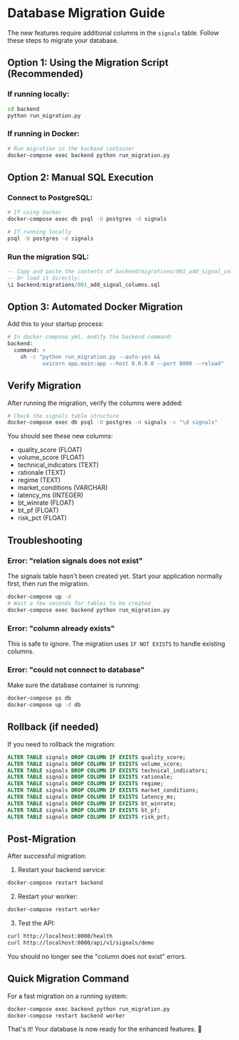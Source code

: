 # Database Migration Guide

The new features require additional columns in the `signals` table. Follow these steps to migrate your database.

## Option 1: Using the Migration Script (Recommended)

### If running locally:

```bash
cd backend
python run_migration.py
```

### If running in Docker:

```bash
# Run migration in the backend container
docker-compose exec backend python run_migration.py
```

## Option 2: Manual SQL Execution

### Connect to PostgreSQL:

```bash
# If using Docker
docker-compose exec db psql -U postgres -d signals

# If running locally
psql -U postgres -d signals
```

### Run the migration SQL:

```sql
-- Copy and paste the contents of backend/migrations/001_add_signal_columns.sql
-- Or load it directly:
\i backend/migrations/001_add_signal_columns.sql
```

## Option 3: Automated Docker Migration

Add this to your startup process:

```bash
# In docker-compose.yml, modify the backend command:
backend:
  command: >
    sh -c "python run_migration.py --auto-yes &&
           uvicorn app.main:app --host 0.0.0.0 --port 8000 --reload"
```

## Verify Migration

After running the migration, verify the columns were added:

```bash
# Check the signals table structure
docker-compose exec db psql -U postgres -d signals -c "\d signals"
```

You should see these new columns:
- quality_score (FLOAT)
- volume_score (FLOAT)
- technical_indicators (TEXT)
- rationale (TEXT)
- regime (TEXT)
- market_conditions (VARCHAR)
- latency_ms (INTEGER)
- bt_winrate (FLOAT)
- bt_pf (FLOAT)
- risk_pct (FLOAT)

## Troubleshooting

### Error: "relation signals does not exist"

The signals table hasn't been created yet. Start your application normally first, then run the migration.

```bash
docker-compose up -d
# Wait a few seconds for tables to be created
docker-compose exec backend python run_migration.py
```

### Error: "column already exists"

This is safe to ignore. The migration uses `IF NOT EXISTS` to handle existing columns.

### Error: "could not connect to database"

Make sure the database container is running:

```bash
docker-compose ps db
docker-compose up -d db
```

## Rollback (if needed)

If you need to rollback the migration:

```sql
ALTER TABLE signals DROP COLUMN IF EXISTS quality_score;
ALTER TABLE signals DROP COLUMN IF EXISTS volume_score;
ALTER TABLE signals DROP COLUMN IF EXISTS technical_indicators;
ALTER TABLE signals DROP COLUMN IF EXISTS rationale;
ALTER TABLE signals DROP COLUMN IF EXISTS regime;
ALTER TABLE signals DROP COLUMN IF EXISTS market_conditions;
ALTER TABLE signals DROP COLUMN IF EXISTS latency_ms;
ALTER TABLE signals DROP COLUMN IF EXISTS bt_winrate;
ALTER TABLE signals DROP COLUMN IF EXISTS bt_pf;
ALTER TABLE signals DROP COLUMN IF EXISTS risk_pct;
```

## Post-Migration

After successful migration:

1. Restart your backend service:
```bash
docker-compose restart backend
```

2. Restart your worker:
```bash
docker-compose restart worker
```

3. Test the API:
```bash
curl http://localhost:8000/health
curl http://localhost:8000/api/v1/signals/demo
```

You should no longer see the "column does not exist" errors.

## Quick Migration Command

For a fast migration on a running system:

```bash
docker-compose exec backend python run_migration.py
docker-compose restart backend worker
```

That's it! Your database is now ready for the enhanced features. 🚀
